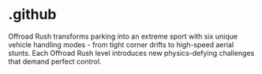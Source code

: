# .github
Offroad Rush transforms parking into an extreme sport with six unique vehicle handling modes - from tight corner drifts to high-speed aerial stunts. Each Offroad Rush level introduces new physics-defying challenges that demand perfect control.
